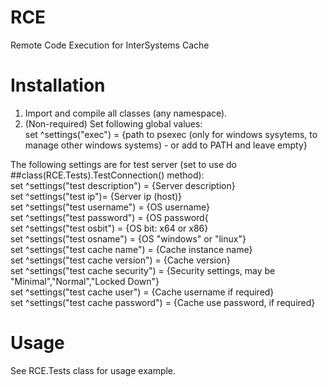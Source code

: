 RCE
===

Remote Code Execution for InterSystems Cache

Installation
===
1. Import and compile all classes (any namespace).
2. (Non-required) Set following global values:<br>
set ^settings("exec") = {path to psexec (only for windows sysytems, to manage other windows systems) - or add to PATH and leave empty}

The following settings are for test server (set to use do ##class(RCE.Tests).TestConnection() method):<br>
set ^settings("test description") = {Server description}<br>
set ^settings("test ip")= {Server ip (host)}<br>
set ^settings("test username") = {OS username}<br>
set ^settings("test password") = {OS password{<br>
set ^settings("test osbit") =  {OS bit: x64 or x86}<br>
set ^settings("test osname") = {OS "windows" or "linux"}<br>
set ^settings("test cache name") = {Cache instance name}<br>
set ^settings("test cache version") = {Cache version}<br>
set ^settings("test cache security") = {Security settings, may be "Minimal","Normal","Locked Down"}<br>
set ^settings("test cache user") = {Cache username if required}<br>
set ^settings("test cache password") = {Cache use password, if required}<br>

Usage
===
See RCE.Tests class for usage example.
